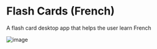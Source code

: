# Flash Cards (French)
A flash card desktop app that helps the user learn French

![image](https://user-images.githubusercontent.com/103232802/163047125-9a3f2d37-a61a-451b-9c50-9407a1a9cb95.png)

